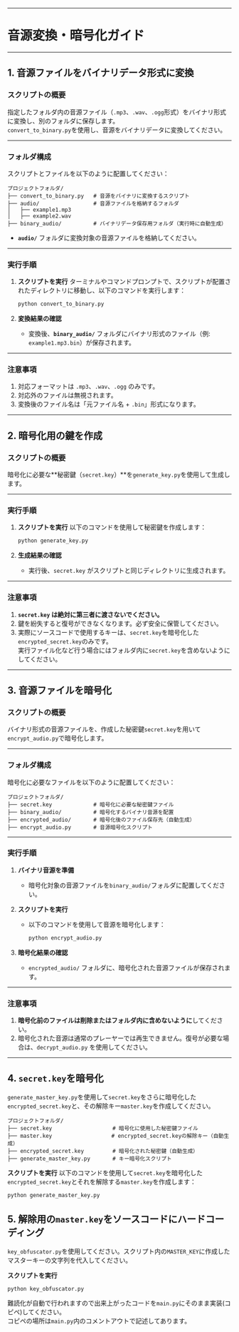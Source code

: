 
---

# 音源変換・暗号化ガイド

---

## 1. 音源ファイルをバイナリデータ形式に変換

### **スクリプトの概要**
指定したフォルダ内の音源ファイル（`.mp3`、`.wav`、`.ogg`形式）をバイナリ形式に変換し、別のフォルダに保存します。  
`convert_to_binary.py`を使用し、音源をバイナリデータに変換してください。

---

### **フォルダ構成**
スクリプトとファイルを以下のように配置してください：

```
プロジェクトフォルダ/
├── convert_to_binary.py   # 音源をバイナリに変換するスクリプト
├── audio/                 # 音源ファイルを格納するフォルダ
│   ├── example1.mp3
│   ├── example2.wav
├── binary_audio/          # バイナリデータ保存用フォルダ（実行時に自動生成）
```

- **`audio/`** フォルダに変換対象の音源ファイルを格納してください。

---

### **実行手順**

1. **スクリプトを実行**
   ターミナルやコマンドプロンプトで、スクリプトが配置されたディレクトリに移動し、以下のコマンドを実行します：

   ```bash
   python convert_to_binary.py
   ```

2. **変換結果の確認**
   - 変換後、**`binary_audio/`** フォルダにバイナリ形式のファイル（例: `example1.mp3.bin`）が保存されます。

---

### **注意事項**

1. 対応フォーマットは `.mp3`、`.wav`、`.ogg` のみです。  
2. 対応外のファイルは無視されます。  
3. 変換後のファイル名は「元ファイル名 + `.bin`」形式になります。  

---

## 2. 暗号化用の鍵を作成

### **スクリプトの概要**
暗号化に必要な**秘密鍵（`secret.key`）**を`generate_key.py`を使用して生成します。

---

### **実行手順**

1. **スクリプトを実行**
   以下のコマンドを使用して秘密鍵を作成します：

   ```bash
   python generate_key.py
   ```

2. **生成結果の確認**
   - 実行後、`secret.key` がスクリプトと同じディレクトリに生成されます。

---

### **注意事項**

1. **`secret.key` は絶対に第三者に渡さないでください。**  
2. 鍵を紛失すると復号ができなくなります。必ず安全に保管してください。  
3. 実際にソースコードで使用するキーは、`secret.key`を暗号化した`encrypted_secret.key`のみです。  
   実行ファイル化など行う場合にはフォルダ内に`secret.key`を含めないようにしてください。

---

## 3. 音源ファイルを暗号化

### **スクリプトの概要**
バイナリ形式の音源ファイルを、作成した秘密鍵`secret.key`を用いて`encrypt_audio.py`で暗号化します。

---

### **フォルダ構成**
暗号化に必要なファイルを以下のように配置してください：

```
プロジェクトフォルダ/
├── secret.key             # 暗号化に必要な秘密鍵ファイル
├── binary_audio/          # 暗号化するバイナリ音源を配置
├── encrypted_audio/       # 暗号化後のファイル保存先（自動生成）
├── encrypt_audio.py       # 音源暗号化スクリプト
```

---

### **実行手順**

1. **バイナリ音源を準備**
   - 暗号化対象の音源ファイルを`binary_audio/`フォルダに配置してください。

2. **スクリプトを実行**
   - 以下のコマンドを使用して音源を暗号化します：

     ```bash
     python encrypt_audio.py
     ```

3. **暗号化結果の確認**
   - `encrypted_audio/` フォルダに、暗号化された音源ファイルが保存されます。

---

### **注意事項**
  
1. **暗号化前のファイルは削除またはフォルダ内に含めないように**してください。  
2. 暗号化された音源は通常のプレーヤーでは再生できません。復号が必要な場合は、`decrypt_audio.py` を使用してください。

---

## 4. `secret.key`を暗号化
`generate_master_key.py`を使用して`secret.key`をさらに暗号化した`encrypted_secret.key`と、その解除キー`master.key`を作成してください。  

```
プロジェクトフォルダ/
├── secret.key                   # 暗号化に使用した秘密鍵ファイル
├── master.key         　        # encrypted_secret.keyの解除キー（自動生成）
├── encrypted_secret.key         # 暗号化された秘密鍵（自動生成）
├── generate_master_key.py       # キー暗号化スクリプト
```

 **スクリプトを実行**
   以下のコマンドを使用して`secret.key`を暗号化した`encrypted_secret.key`とそれを解除する`master.key`を作成します：

   ```bash
   python generate_master_key.py
   ```

## 5. 解除用の`master.key`をソースコードにハードコーディング  
`key_obfuscator.py`を使用してください。スクリプト内の`MASTER_KEY`に作成したマスターキーの文字列を代入してください。

 **スクリプトを実行**
   
   ```bash
   python key_obfuscator.py
   ```
難読化が自動で行われますので出来上がったコードを`main.py`にそのまま実装(コピペ)してください。  
コピペの場所は`main.py`内のコメントアウトで記述してあります。  